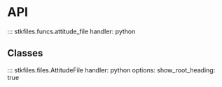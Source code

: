 # API

::: stkfiles.funcs.attitude_file
    handler: python


## Classes

::: stkfiles.files.AttitudeFile
    handler: python
    options:
        show_root_heading: true